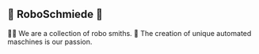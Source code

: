 ##  👋 RoboSchmiede 👋

🙋‍♀️ We are a collection of robo smiths.
🧙 The creation of unique automated maschines is our passion.
